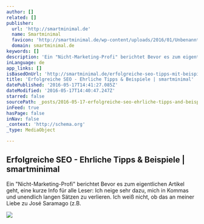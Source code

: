 ```yaml
---
author: []
related: []
publisher:
  url: 'http://smartminimal.de'
  name: Smartminimal
  favicon: 'http://smartminimal.de/wp-content/uploads/2016/01/Unbenannt-1-1.png'
  domain: smartminimal.de
keywords: []
description: 'Ein "Nicht-Marketing-Profi" berichtet Bevor es zum eigentlichen Artikel geht, eine kurze Info für alle Leser: Ich neige sehr dazu, mich in Kommas und unendlich langen Sätzen zu verlieren. Ich weiß nicht, ob das an meiner Liebe zu José Saramago (z.B.'
inLanguage: de
app_links: []
isBasedOnUrl: 'http://smartminimal.de/erfolgreiche-seo-tipps-mit-beispielen/'
title: 'Erfolgreiche SEO - Ehrliche Tipps & Beispiele | smartminimal'
datePublished: '2016-05-17T14:41:27.085Z'
dateModified: '2016-05-17T14:40:47.247Z'
starred: false
sourcePath: _posts/2016-05-17-erfolgreiche-seo-ehrliche-tipps-and-beispiele-or-smartminimal.md
inFeed: true
hasPage: false
inNav: false
_context: 'http://schema.org'
_type: MediaObject

---
```

<article style=""><h1>Erfolgreiche SEO - Ehrliche Tipps &amp; Beispiele | smartminimal</h1><p>Ein "Nicht-Marketing-Profi" berichtet Bevor es zum eigentlichen Artikel geht, eine kurze Info für alle Leser: Ich neige sehr dazu, mich in Kommas und unendlich langen Sätzen zu verlieren. Ich weiß nicht, ob das an meiner Liebe zu José Saramago (z.B.</p><img src="http://smartminimal.de/wp-content/uploads/2016/03/linkbird.jpg" /></article>